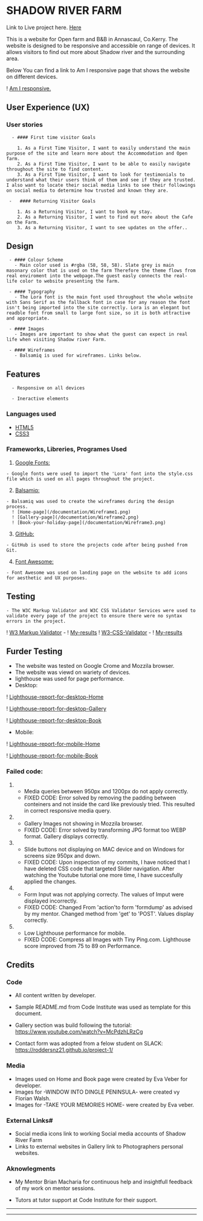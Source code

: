 
# SHADOW RIVER FARM

Link to Live project here. [Here](https://tetapehta.github.io/Shadow-River-B-B/)

This is a website for Open farm and B&B in Annascaul, Co.Kerry. The website is designed to be responsive and accessible on range of devices. It allows visitors to find out more about Shadow river and the surrounding area.

Below You can find a link to Am I responsive page that shows the website on different devices.

! [Am I responsive.](..//Shadow-River-B-B/documentation/Am%20I%20Responsive_%20-%20Google%20Chrome%2023_01_2023%2014_02_52.png)

## User Experience (UX)

   ### User stories
    
      - #### First time visitor Goals
         
        1. As a First Time Visitor, I want to easily understand the main purpose of the site and learn more about the Accommodation and Open farm.
        2. As a First Time Visitor, I want to be able to easily navigate throughout the site to find content.
        3. As a First Time Visitor, I want to look for testimonials to understand what their users think of them and see if they are trusted. I also want to locate their social media links to see their followings on social media to determine how trusted and known they are.

     -   #### Returning Visitor Goals

        1. As a Returning Visitor, I want to book my stay.
        2. As a Returning Visitor, I want to find out more about the Cafe on the Farm.
        3. As a Returning Visitor, I want to see updates on the offer..

## Design 
     
     - #### Colour Scheme
       - Main color used is #rgba (58, 58, 58). Slate grey is main masonary color that is used on the farm Therefore the theme flows from real enviroment into the webpage.The guest easly connects the real-life color to website presenting the farm.

     - #### Typography
       - The Lora font is the main font used throughout the whole website with Sans Serif as the fallback font in case for any reason the font isn't being imported into the site correctly. Lora is an elegant but readble font from small to large font size, so it is both attractive and appropriate.

     - #### Images
       - Images are important to show what the guest can expect in real life when visiting Shadow river Farm.

     - #### Wireframes
       - Balsamiq is used for wireframes. Links below.


## Features
      - Responsive on all devices

      - Ineractive elements

### Languages used

-   [HTML5](https://en.wikipedia.org/wiki/HTML5)
-   [CSS3](https://en.wikipedia.org/wiki/Cascading_Style_Sheets)

### Frameworks, Libreries, Programes Used

  1.  [Google Fonts:](https://fonts.google.com/)

    - Google fonts were used to import the 'Lora' font into the style.css file which is used on all pages throughout the project.
 
  2.  [Balsamiq:](https://balsamiq.com/)

    - Balsamiq was used to create the wireframes during the design process. 
      ! [Home-page](/documentation/Wireframe1.png)
      ! [Gallery-page](/documentation/Wireframe2.png)
      ! [Book-your-holiday-page](/documentation/Wireframe3.png)

   3. [GitHub:](https://github.com/)

    - GitHub is used to store the projects code after being pushed from Git.

   4. [Font Awesome:](https://fontawesome.com/)

    - Font Awesome was used on landing page on the website to add icons for aesthetic and UX purposes.

## Testing

    - The W3C Markup Validator and W3C CSS Validator Services were used to validate every page of the project to ensure there were no syntax errors in the project.
    
! [W3 Markup Validator](https://validator.w3.org/) - ! [My-results](/documentation/html-markup-result.png)
! [W3-CSS-Validator](https://validator.w3.org/#validate_by_input) - ! [My-results](/documentation/css-validator-result.png)

## Furder Testing

   - The website was tested on Google Crome and Mozzila browser.
   - The website was viewd on wariety of devices.
   - lighthouse was used for page performance.
   - Desktop:

   ! [Lighthouse-report-for-desktop-Home](/documentation/lighthouse1.png)

   ! [Lighthouse-report-for-desktop-Gallery](./documentation/lighthouse2.png)

   ! [Lighthouse-report-for-desktop-Book](./documentation/lighthouse3.png)
    
   - Mobile:

   ! [Lighthouse-report-for-mobile-Home](./documentation/lighthouse-mobile-home.png)

   ! [Lighthouse-report-for-mobile-Book](./documentation/lighthouse-%20mobile-after-1st-fix-media-queries..png)


### Failed code: 

1. -  Media queries between 950px and 1200px do not apply correctly.
   * FIXED CODE: Error solved by removing the padding between conteiners and not inside the card like previously tried. This resulted in correct responsive media query.

2. - Gallery Images not showing in Mozzila browser.
   * FIXED CODE: Error solved by transforming JPG format too WEBP format. Gallery displays correctly.

3. - Slide buttons not displaying on MAC device and on Windows for screens size 950px and down.
   * FIXED CODE: Upon inspection of my commits, I have noticed that I have deleted CSS code that targeted Slider navigation. After watching the Youtube tutorial one 
     more time, I have succesfully applied the changes. 

4. - Form Input was not applying correcty. The values of Imput were displayed incorrectly. 
   * FIXED CODE: Changed From 'action'to form 'formdump' as advised by my mentor. Changed method from 'get' to 'POST'. Values display correctly.

3. - Low Lighthouse performance for mobile.
   * FIXED CODE: Compress all Images with Tiny Ping.com. Lighthouse score improved from 75 to 89 on Performance.
  

## Credits 

### Code 

 - All content written by developer.

 - Sample README.md from Code Institute was used as template for this document.

 - Gallery section was build following the tutorial: https://www.youtube.com/watch?v=McPdzhLRzCg

 - Contact form was adopted from a felow student on SLACK: https://roddersnz21.github.io/project-1/

### Media

- Images used on Home and Book page were created by Eva Veber for developer.
- Images for -WINDOW INTO DINGLE PENINSULA- were created vy Florian Walsh.
- Images for -TAKE YOUR MEMORIES HOME- were created by Eva veber.

### External Links#

- Social media icons link to working Social media accounts of Shadow River Farm
- Links to external websites in Gallery link to Photographers personal websites.

### Aknowlegments 

-   My Mentor Brian Macharia for continuous help and insightfull feedback of my work on mentor sessions.

-   Tutors at tutor support at Code Institute for their support.



------



---


